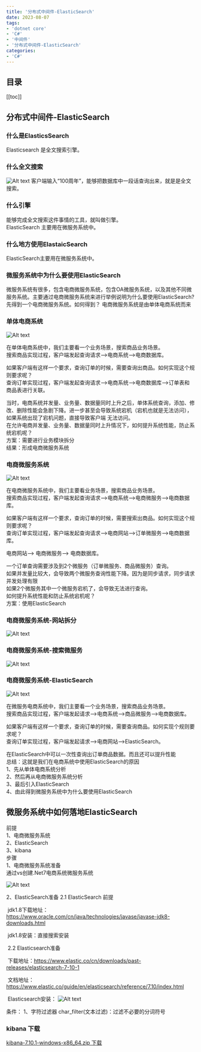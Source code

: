 ```yaml
---
title: '分布式中间件-ElasticSearch'
date: 2023-08-07
tags:
- 'dotnet core'
- 'C#'
- '中间件'
- '分布式中间件-ElasticSearch'
categories:
- 'C#'
---
```

## 目录

[[toc]]

## 分布式中间件-ElasticSearch
### 什么是ElasticsSearch
Elasticsearch 是全文搜索引擎。
### 什么全文搜索  
![Alt text](/images/elasticsearch/elasticsearch_001image.png)
客户端输入“100周年”，能够把数据库中一段话查询出来，就是是全文搜索。  
### 什么引擎  
能够完成全文搜索这件事情的工具，就叫做引擎。  
ElasticSearch 主要用在微服务系统中。  

### 什么地方使用ElastaicSearch  
ElasticSearch主要用在微服务系统中。

### 微服务系统中为什么要使用ElasticSearch 
微服务系统有很多，包含电商微服务系统，包含OA微服务系统，以及其他不同微服务系统。主要通过电商微服务系统来进行举例说明为什么要使用ElasticSearch?先得到一个电商微服务系统。如何得到？
电商微服务系统是由单体电商系统而来   
### 单体电商系统   

![Alt text](/images/elasticsearch/elasticsearch_002image.png)

在单体电商系统中，我们主要看一个业务场景，搜索商品业务场景。  
搜索商品实现过程，客户端发起查询请求——>电商系统——>电商数据库。  

如果客户端有这样一个要求，查询订单的时候，需要查询出商品。如何实现这个规则要求呢？   
查询订单实现过程，客户端发起查询请求——>电商系统——>电商数据库——>订单表和商品表进行关联。   

当时，电商系统并发量、业务量、数据量同时上升之后，单体系统查询，添加、修改、删除性能会急剧下降。进一步甚至会导致系统宕机（宕机也就是无法访问），如果系统出现了宕机问题，直接导致客户端
无法访问。  
在允许电商并发量、业务量、数据量同时上升情况下，如何提升系统性能，防止系统宕机呢？   
方案：需要进行业务模块拆分   
结果：形成电商微服务系统   

### 电商微服务系统  

![Alt text](/images/elasticsearch/elasticsearch_003image.png)

在电商微服务系统中，我们主要看业务场景，搜索商品业务场景。    
搜索商品实现过程，客户端发起查询请求——>电商系统——>电商微服务——>电商数据库。   


如果客户端有这样一个要求，查询订单的时候，需要搜索出商品。如何实现这个规则要求呢？   
查询订单实现过程，客户端发起查询请求——>电商网站——>订单微服务——>电商数据库。    

电商网站——> 电商微服务——> 电商数据库。  

一个订单查询需要涉及到2个微服务（订单微服务、商品微服务）查询。     
如果并发量比较大，会导致两个微服务查询性能下降。因为是同步请求，同步请求并发处理有限   
如果2个微服务其中一个微服务宕机了，会导致无法进行查询。    
如何提升系统性能和防止系统宕机呢？   
方案：使用ElasticSearch   

### 电商微服务系统-网站拆分   

![Alt text](/images/elasticsearch/elasticsearch_004image.png)

### 电商微服务系统-搜索微服务  

![Alt text](/images/elasticsearch/elasticsearch_005image.png)

### 电商微服务系统-ElasticSearch  

![Alt text](/images/elasticsearch/elasticsearch_006image.png)

在微服务电商系统中，我们主要看一个业务场景，搜索商品业务场景。    
搜索商品实现过程，客户端发起请求——>电商系统——>商品微服务——>电商数据库。    

如果客户端有这样一个要求，查询订单的时候，需要查询商品。如何实现个规则要求呢？    
查询订单实现过程，客户端发起请求——>电商网站——>ElasticSearch。   

在ElasticSearch中可以一次性查询出订单商品数据。而且还可以提升性能    
总结：这就是我们在电商系统中使用ElasticSearch的原因   
1、先从单体电商系统分析   
2、然后再从电商微服务系统分析  
3、最后引入ElasticSearch   
4、由此得到微服务系统中为什么要使用ElasticSearch      

## 微服务系统中如何落地ElasticSearch   
前提   
1、电商微服务系统   
2、ElasticSearch   
3、kibana   
步骤    
1、电商微服务系统准备   
通过vs创建.Net7电商系统微服务系统    

![Alt text](/images/elasticsearch/elasticsearch_007image.png)

2、ElasticSearch准备 
2.1 ElasticSearch 前提  
 
​ jdk1.8下载地址：https://www.oracle.com/cn/java/technologies/javase/javase-jdk8-downloads.html

​ jdk1.8安装：直接搜索安装

​ 2.2 Elasticsearch准备

​ 下载地址：https://www.elastic.co/cn/downloads/past-releases/elasticsearch-7-10-1

​ 文档地址：https://www.elastic.co/guide/en/elasticsearch/reference/7.10/index.html

​ Elasticsearch安装：
![Alt text](/images/elasticsearch/elasticsearch_008image.png)

条件：
1、字符过滤器 char_filter(文本过滤)：过滤不必要的分词符号  



###  kibana 下载
[kibana-7.10.1-windows-x86_64.zip 下载](https://artifacts.elastic.co/downloads/kibana/kibana-7.10.1-windows-x86_64.zip)